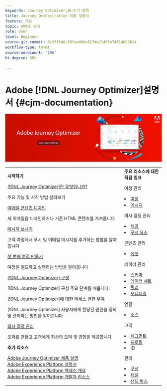 ```yaml
---
keywords: Journey Optimizer;홈;인기 항목
title: Journey Orchestration 제품 설명서
feature: 개요
topic: 콘텐츠 관리
role: User
level: Beginner
source-git-commit: 8c25f548c59fae48dc627de21495474f14bb2614
workflow-type: tm+mt
source-wordcount: '196'
ht-degree: 38%

---
```


# Adobe [!DNL Journey Optimizer]설명서 {#cjm-documentation}

![](using/assets/do-not-localize/banner-cjm.png)


<table style="table-layout:fixed">
<tr>
  <td>
    <div><strong>시작하기</strong>
    </div>
    <p>
    <em></em>
    <p>
    <div>
      <a href="using/get-started.md">[!DNL Journey Optimizer]란 무엇입니까?</a>
    </div>
    <p>주요 기능 및 시작 방법 살펴보기
    <p>
    <div>
      <a href="using/design-emails.md">이메일 콘텐츠 디자인</a>
    </div>
    <p>
    새 이메일을 디자인하거나 기존 HTML 콘텐츠를 가져옵니다
    <p>
    <div>
      <a href="using/building-journeys/journeys-message.md">메시지 보내기</a>
    </div>
    <p>고객 여정에서 푸시 및 이메일 메시지를 추가하는 방법을 알아봅니다
    <p>
    <div>
    <a href="using/building-journeys/journeys-uc.md">첫 번째 여정 만들기</a>
    </div>
    <p>여정을 빌드하고 실행하는 방법을 알아봅니다
    <p>
    <div>
    <a href="using/configuration/get-started-configuration.md">[!DNL Journey Optimizer] 구성</a>
    </div>
    <p>[!DNL Journey Optimizer] 구성 주요 단계를 배웁니다.
    <p>
    <div>
    <a href="using/administration/permissions-overview.md">[!DNL Journey Optimizer]에 대한 액세스 권한 부여</a>
    </div>
    <p>[!DNL Journey Optimizer] 사용자에게 할당된 권한을 정의 및 관리하는 방법을 알아봅니다
    <p>
    <div>
    <a href="using/offers/get-started/starting-offer-decisioning.md">의사 결정 관리</a>
    </div>
    <p>오퍼를 만들고 고객에게 최상의 오퍼 및 경험을 제공합니다
    <p>
    <p>
    <div><strong>추가 리소스</strong>
    </div>
    <p>
    <p>
    <div>
      <a href="https://helpx.adobe.com/legal/product-descriptions/adobe-journey-optimizer.html">Adobe Journey Optimizer 제품 설명</a>
    </div>
    <div>
      <a href="https://experienceleague.adobe.com/docs/experience-platform/landing/home.html?lang=ko">Adobe Experience Platform 설명서</a>
    </div>
      <div>
      <a href="https://experienceleague.adobe.com/docs/experience-platform/access-control/home.html?lang=ko">Adobe Experience Platform 액세스 개요</a>
    </div>
      <div>
      <a href="https://www.adobe.com/kr/experience-platform/documentation-and-developer-resources.html">Adobe Experience Platform 개발자 리소스</a>
    </div>
  </td>
   <td>
   <div><strong>주요 리소스에 대한 직접 링크</strong>
    </div>
    <p>
    <em></em>
    <p>
    <p>여정 관리</p>
    <li>
      <a href="using/building-journeys/journey-gs.md">여정</a>
    </li>
    <li>
      <a href="using/create-message.md">메시지</a>
    </li>
    <p>
    <p>의사 결정 관리</p>
    <li>
      <a href="using/offers/get-started/starting-offer-decisioning.md">제공</a>
    </li>
     <li>
      <a href="using/offers/offer-library/key-steps.md">구성 요소</a>
    </li>
    <p>
    <p>콘텐츠 관리</p>
    <li>
      <a href="using/assets-essentials.md">에셋</a>
    </li>
    <p>
    <p>데이터 관리</p>
    <li>
      <a href="using/get-started-schemas.md">스키마</a>
    </li>
     <li>
      <a href="using/get-started-datasets.md">데이터 세트</a>
    </li>
        <li>
      <a href="using/get-started-queries.md">쿼리</a>
    </li>
     <li>
      <a href="https://experienceleague.adobe.com/docs/experience-platform/ingestion/quality/monitor-data-ingestion.html?lang=ko">모니터링</a>
    </li>
    <p>
    <p>연결</p>
    <li>
      <a href="using/get-started-sources.md">소스</a>
    </li>
    <p>
    <p>고객</p>
    <li>
      <a href="using/segment/about-segments.md">세그먼트</a>
    </li>
     <li>
      <a href="using/get-started-profiles.md">프로필</a>
    </li>
    <li>
      <a href="using/get-started-identity.md">ID</a>
    </li>
    <p>
    <p>관리</p>
    <li>
      <a href="using/configuration/about-data-sources-events-actions.md">구성</a>
    </li>
    <li>
      <a href="using/configuration/get-started-configuration.md">채널</a>
    </li>
     <li>
      <a href="using/administration/sandboxes.md">샌드 박스</a>
    </li>
  </td>
</tr>
</table>
